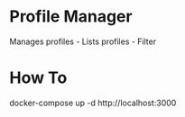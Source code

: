 
# Profile Manager

Manages profiles
    - Lists profiles
    - Filter

# How To
docker-compose up -d
http://localhost:3000


